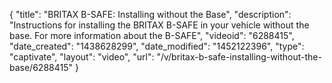 {
    "title": "BRITAX B-SAFE: Installing without the Base",
    "description": "Instructions for installing the BRITAX B-SAFE in your vehicle without the base. For more information about the B-SAFE",
    "videoid": "6288415",
    "date_created": "1438628299",
    "date_modified": "1452122396",
    "type": "captivate",
    "layout": "video",
    "url": "\/v\/britax-b-safe-installing-without-the-base\/6288415"
}